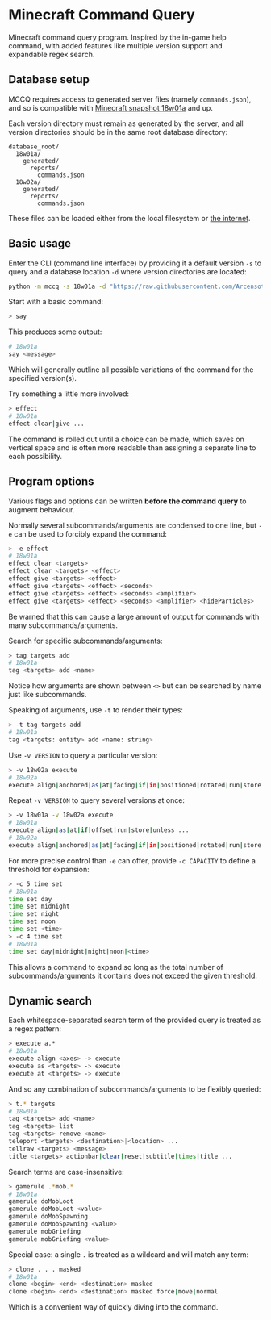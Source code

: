 # Minecraft Command Query
Minecraft command query program. Inspired by the in-game help command, with added features like multiple version support and expandable regex search.

## Database setup
MCCQ requires access to generated server files (namely `commands.json`), and so is compatible with [Minecraft snapshot 18w01a](https://minecraft.net/en-us/article/minecraft-snapshot-18w01a) and up.

Each version directory must remain as generated by the server, and all version directories should be in the same root database directory:

```
database_root/
  18w01a/
    generated/
      reports/
        commands.json
  18w02a/
    generated/
      reports/
        commands.json
```

These files can be loaded either from the local filesystem or [the internet](https://github.com/Arcensoth/mcdata).

## Basic usage
Enter the CLI (command line interface) by providing it a default version `-s` to query and a database location `-d` where version directories are located:
```bash
python -m mccq -s 18w01a -d "https://raw.githubusercontent.com/Arcensoth/mcdata"
```

Start with a basic command:
```bash
> say
```

This produces some output:
```bash
# 18w01a
say <message>
```
Which will generally outline all possible variations of the command for the specified version(s).

Try something a little more involved:
```bash
> effect
# 18w01a
effect clear|give ...
```
The command is rolled out until a choice can be made, which saves on vertical space and is often more readable than assigning a separate line to each possibility.

## Program options
Various flags and options can be written **before the command query** to augment behaviour.

Normally several subcommands/arguments are condensed to one line, but `-e` can be used to forcibly expand the command:
```bash
> -e effect
# 18w01a
effect clear <targets>
effect clear <targets> <effect>
effect give <targets> <effect>
effect give <targets> <effect> <seconds>
effect give <targets> <effect> <seconds> <amplifier>
effect give <targets> <effect> <seconds> <amplifier> <hideParticles>
```
Be warned that this can cause a large amount of output for commands with many subcommands/arguments.

Search for specific subcommands/arguments:
```bash
> tag targets add
# 18w01a
tag <targets> add <name>
```
Notice how arguments are shown between `<>` but can be searched by name just like subcommands.

Speaking of arguments, use `-t` to render their types:
```bash
> -t tag targets add
# 18w01a
tag <targets: entity> add <name: string>
```

Use `-v VERSION` to query a particular version:
```bash
> -v 18w02a execute
# 18w02a
execute align|anchored|as|at|facing|if|in|positioned|rotated|run|store|unless ...
```

Repeat `-v VERSION` to query several versions at once:
```bash
> -v 18w01a -v 18w02a execute
# 18w01a
execute align|as|at|if|offset|run|store|unless ...
# 18w02a
execute align|anchored|as|at|facing|if|in|positioned|rotated|run|store|unless ...
```

For more precise control than `-e` can offer, provide `-c CAPACITY` to define a threshold for expansion:
```bash
> -c 5 time set
# 18w01a
time set day
time set midnight
time set night
time set noon
time set <time>
> -c 4 time set
# 18w01a
time set day|midnight|night|noon|<time>
```
This allows a command to expand so long as the total number of subcommands/arguments it contains does not exceed the given threshold.

## Dynamic search
Each whitespace-separated search term of the provided query is treated as a regex pattern:
```bash
> execute a.*
# 18w01a
execute align <axes> -> execute
execute as <targets> -> execute
execute at <targets> -> execute
```

And so any combination of subcommands/arguments to be flexibly queried:
```bash
> t.* targets
# 18w01a
tag <targets> add <name>
tag <targets> list
tag <targets> remove <name>
teleport <targets> <destination>|<location> ...
tellraw <targets> <message>
title <targets> actionbar|clear|reset|subtitle|times|title ...
```

Search terms are case-insensitive:
```bash
> gamerule .*mob.*
# 18w01a
gamerule doMobLoot
gamerule doMobLoot <value>
gamerule doMobSpawning
gamerule doMobSpawning <value>
gamerule mobGriefing
gamerule mobGriefing <value>
```

Special case: a single `.` is treated as a wildcard and will match any term:
```bash
> clone . . . masked
# 18w01a
clone <begin> <end> <destination> masked
clone <begin> <end> <destination> masked force|move|normal
```
Which is a convenient way of quickly diving into the command.
